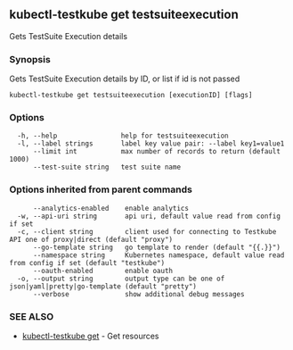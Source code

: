 ## kubectl-testkube get testsuiteexecution

Gets TestSuite Execution details

### Synopsis

Gets TestSuite Execution details by ID, or list if id is not passed

```
kubectl-testkube get testsuiteexecution [executionID] [flags]
```

### Options

```
  -h, --help                help for testsuiteexecution
  -l, --label strings       label key value pair: --label key1=value1
      --limit int           max number of records to return (default 1000)
      --test-suite string   test suite name
```

### Options inherited from parent commands

```
      --analytics-enabled    enable analytics
  -w, --api-uri string       api uri, default value read from config if set
  -c, --client string        client used for connecting to Testkube API one of proxy|direct (default "proxy")
      --go-template string   go template to render (default "{{.}}")
      --namespace string     Kubernetes namespace, default value read from config if set (default "testkube")
      --oauth-enabled        enable oauth
  -o, --output string        output type can be one of json|yaml|pretty|go-template (default "pretty")
      --verbose              show additional debug messages
```

### SEE ALSO

* [kubectl-testkube get](kubectl-testkube_get.md)	 - Get resources

